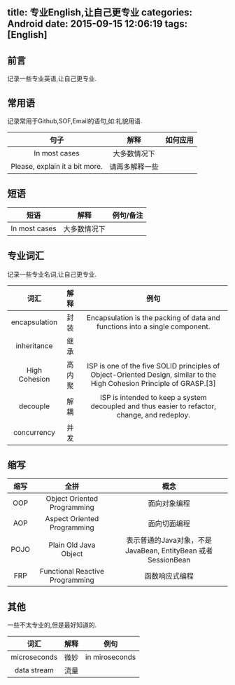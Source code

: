 title: 专业English,让自己更专业
categories: Android
date: 2015-09-15 12:06:19
tags: [English]
---


## 前言
记录一些专业英语,让自己更专业.

## 常用语
记录常用于Github,SOF,Email的语句,如:礼貌用语.

句子|解释|如何应用
:-:|:-:|:-:
In most cases|大多数情况下|
Please, explain it a bit more.|请再多解释一些|
## 短语

短语|解释|例句/备注
:-:|:-:|:-:
In most cases|大多数情况下|

<!-- more -->
## 专业词汇
记录一些专业名词,让自己更专业.

词汇|解释|例句
:-:|:-:|:-:
encapsulation|封装|Encapsulation is the packing of data and functions into a single component.
inheritance|继承|
High Cohesion|高内聚| ISP is one of the five SOLID principles of Object-Oriented Design, similar to the High Cohesion Principle of GRASP.[3]
decouple|解耦| ISP is intended to keep a system decoupled and thus easier to refactor, change, and redeploy.
concurrency|并发|
## 缩写
缩写|全拼|概念
:-:|:-:|:-:
OOP|Object Oriented Programming|面向对象编程
AOP|Aspect Oriented Programming|面向切面编程
POJO|Plain Old Java Object|表示普通的Java对象，不是JavaBean, EntityBean 或者 SessionBean
FRP|Functional Reactive Programming|函数响应式编程

## 其他

一些不太专业的,但是最好知道的.

词汇|解释|例句
:-:|:-:|:-:
microseconds|微妙|in miroseconds
data stream|流量|

